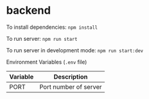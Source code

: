 # backend

To install dependencies:
`npm install`

To run server:
`npm run start`

To run server in development mode:
`npm run start:dev`

Environment Variables (`.env` file)

|Variable|Description|
|---|---|
|PORT|Port number of server|
